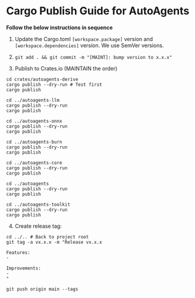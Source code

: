# Cargo Publish Guide for AutoAgents

**Follow the below instructions in sequence**

1. Update the Cargo.toml `[workspace.package]` version and `[workspace.dependencies]` version. We use SemVer versions.
2. `git add . && git commit -m "[MAINT]: bump version to x.x.x"`

3. Publish to Crates.io (MAINTAIN the order)

```shell
cd crates/autoagents-derive
cargo publish --dry-run # Test first
cargo publish
```

```shell
cd ../autoagents-llm
cargo publish --dry-run
cargo publish
```

```shell
cd ../autoagents-onnx
cargo publish --dry-run
cargo publish
```

```shell
cd ../autoagents-burn
cargo publish --dry-run
cargo publish
```

```shell
cd ../autoagents-core
cargo publish --dry-run
cargo publish
```

```shell
cd ../autoagents
cargo publish --dry-run
cargo publish
```

```shell
cd ../autoagents-toolkit
cargo publish --dry-run
cargo publish
```

4. Create release tag:

```shell
cd ../.. # Back to project root
git tag -a vx.x.x -m "Release vx.x.x

Features:
-

Improvements:
-
"
```

```shell
git push origin main --tags
```
